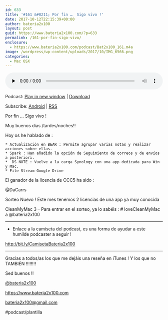 ```yaml
---
id: 633
title: '#161 &#8211; Por fin …  Sigo vivo !'
date: 2017-10-12T22:15:39+00:00
author: bateria2x100
layout: post
guid: https://www.bateria2x100.com/?p=633
permalink: /161-por-fin-sigo-vivo/
enclosure:
  - https://www.bateria2x100.com/podcast/Bat2x100_161.m4a
image: /wordpress/wp-content/uploads/2017/10/IMG_6566.png
categories:
  - Mac OSX
---
```

<div class="powerpress_player" id="powerpress_player_6010">
  <audio class="wp-audio-shortcode" id="audio-633-163" preload="none" style="width: 100%;" controls="controls"><source type="audio/mpeg" src="https://www.bateria2x100.com/podcast/Bat2x100_161.m4a?_=163" /><a href="https://www.bateria2x100.com/podcast/Bat2x100_161.m4a">https://www.bateria2x100.com/podcast/Bat2x100_161.m4a</a></audio>
</div>

<p class="powerpress_links powerpress_links_m4a">
  Podcast: <a href="https://www.bateria2x100.com/podcast/Bat2x100_161.m4a" class="powerpress_link_pinw" target="_blank" title="Play in new window" onclick="return powerpress_pinw('https://www.bateria2x100.com/?powerpress_pinw=633-podcast');" rel="nofollow">Play in new window</a> | <a href="https://www.bateria2x100.com/podcast/Bat2x100_161.m4a" class="powerpress_link_d" title="Download" rel="nofollow" download="Bat2x100_161.m4a">Download</a>
</p>

<p class="powerpress_links powerpress_subscribe_links">
  Subscribe: <a href="https://subscribeonandroid.com/www.bateria2x100.com/feed/podcast/" class="powerpress_link_subscribe powerpress_link_subscribe_android" title="Subscribe on Android" rel="nofollow">Android</a> | <a href="https://www.bateria2x100.com/feed/podcast/" class="powerpress_link_subscribe powerpress_link_subscribe_rss" title="Subscribe via RSS" rel="nofollow">RSS</a>
</p>

Por fin … Sigo vivo ! 

Muy buenos dias /tardes/noches!! 

Hoy os he hablado de : 

    * Actualización en BEAR : Permite agrupar varias notas y realizar acciones sobre ellas.
    * Spark : Han añadido la opción de Seguimiento de correos y de envíos a posteriori.
    *  DS NOTE : Vuelve a la carga Synology con una app dedicada para Win y Mac.  
    * File Stream Google Drive
    

El ganador de la licencia de CCC5 ha sido :
  
@DaCarrs

Sorteo Nuevo ! Este mes tenemos 2 licencias de una app ya muy conocida
  
CleanMyMac 3 &#8211; Para entrar en el sorteo, ya lo sabéis : # loveCleanMyMac a @bateria2x100

* * *

  * Enlace a la camiseta del podcast, es una forma de ayudar a este humilde podcaster a seguir !

<http://bit.ly/CamisetaBateria2x100>

* * *

Gracias a todos/as los que me dejáis una reseña en iTunes ! Y los que no TAMBIÉN !!!!!!!!

Sed buenos !!

[@bateria2x100](https://Twitter.com/bateria2x100)
  
<https://www.bateria2x100.com>
  
<bateria2x100@gmail.com>

#podcast/plantilla